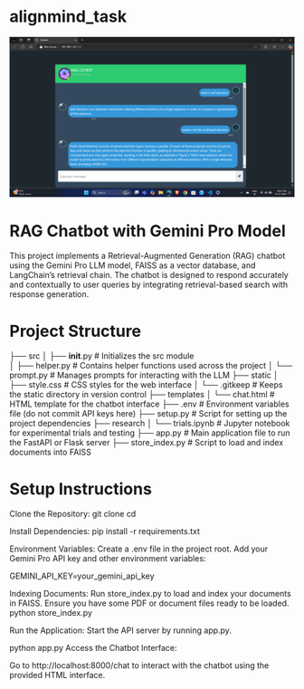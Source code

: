 # alignmind_task



![Sampele Image](Assets\chatbot_image.png)



# RAG Chatbot with Gemini Pro Model
This project implements a Retrieval-Augmented Generation (RAG) chatbot using the Gemini Pro LLM model, FAISS as a vector database, and LangChain’s retrieval chain. The chatbot is designed to respond accurately and contextually to user queries by integrating retrieval-based search with response generation.



# Project Structure

├── src
│   ├── __init__.py          # Initializes the src module                                                                                                                                   
│   ├── helper.py            # Contains helper functions used across the project
│   └── prompt.py            # Manages prompts for interacting with the LLM
├── static
│   ├── style.css            # CSS styles for the web interface
│   └── .gitkeep             # Keeps the static directory in version control
├── templates
│   └── chat.html            # HTML template for the chatbot interface
├── .env                     # Environment variables file (do not commit API keys here)
├── setup.py                 # Script for setting up the project dependencies
├── research
│   └── trials.ipynb         # Jupyter notebook for experimental trials and testing
├── app.py                   # Main application file to run the FastAPI or Flask server
├── store_index.py           # Script to load and index documents into FAISS




# Setup Instructions

Clone the Repository:
git clone [<repository-url>](https://github.com/Harikrishnan46624/alignmind_task.git)
cd <repository-directory>

Install Dependencies:
pip install -r requirements.txt

Environment Variables:
Create a .env file in the project root.
Add your Gemini Pro API key and other environment variables:

GEMINI_API_KEY=your_gemini_api_key

Indexing Documents:
Run store_index.py to load and index your documents in FAISS. Ensure you have some PDF or document files ready to be loaded.
python store_index.py

Run the Application:
Start the API server by running app.py.

python app.py
Access the Chatbot Interface:

Go to http://localhost:8000/chat to interact with the chatbot using the provided HTML interface.
